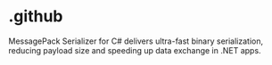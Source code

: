 # .github
MessagePack Serializer for C# delivers ultra-fast binary serialization, reducing payload size and speeding up data exchange in .NET apps.
